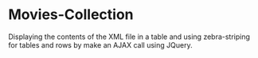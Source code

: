 # Movies-Collection
Displaying the contents of the XML file in a table and using zebra-striping for tables and rows by make an AJAX call using JQuery.
